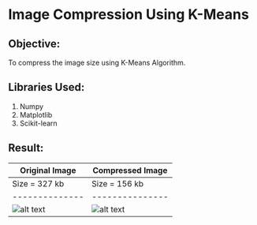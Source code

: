 # Image Compression Using K-Means 
## Objective: 
To compress the image size using K-Means Algorithm.

## Libraries Used:
1. Numpy
2. Matplotlib
3. Scikit-learn

## Result:
| Original Image | Compressed Image |
| -------------- |---------------|
| Size = 327 kb | Size = 156 kb |
| -------------- |---------------|
| ![alt text](Original_image.jpg) | ![alt text](Compressed_image.jpg)|



 
